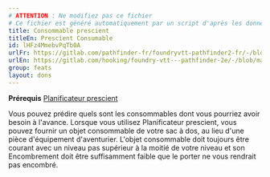 ```yaml
---
# ATTENTION : Ne modifiez pas ce fichier
# Ce fichier est généré automatiquement par un script d'après les données du module Foundry VTT officiel et de sa traduction
title: Consommable prescient
titleEn: Prescient Consumable
id: lHFz4MmebvPqTb0A
urlFr: https://gitlab.com/pathfinder-fr/foundryvtt-pathfinder2-fr/-/blob/master/data/feats/lHFz4MmebvPqTb0A.htm
urlEn: https://gitlab.com/hooking/foundry-vtt---pathfinder-2e/-/blob/master/packs/data/feats.db/prescient-consumable.json
group: feats
layout: dons
---
```

**Prérequis** [Planificateur prescient](planificateur-prescient.md)

Vous pouvez prédire quels sont les consommables dont vous pourriez avoir besoin à l'avance. Lorsque vous utilisez Planificateur prescient, vous pouvez fournir un objet consommable de votre sac à dos, au lieu d'une pièce d'équipement d'aventurier. L'objet consommable doit toujours être courant avec un niveau pas supérieur à la moitié de votre niveau et son Encombrement doit être suffisamment faible que le porter ne vous rendrait pas encombré.



